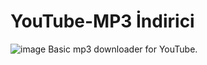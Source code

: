 # YouTube-MP3 İndirici
![image](https://github.com/burakckaya/YouTube-MP3Downloader/assets/84156806/d07eb9a6-f665-432b-925b-98c2976c9ef4)
Basic mp3 downloader for YouTube.
